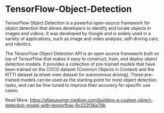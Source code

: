 # TensorFlow-Object-Detection
TensorFlow Object Detection is a powerful open-source framework for object detection that allows developers to identify and locate objects in images and videos. 
It was developed by Google and is widely used in a variety of applications, such as image and video analysis, self-driving cars, and robotics.

The TensorFlow Object Detection API is an open source framework built on top of TensorFlow that makes it easy to construct, train, and deploy object detection models. 
It provides a collection of pre-trained models that have been trained on the COCO dataset (Common Objects in Context) and the KITTI dataset (a street view dataset for autonomous driving). 
These pre-trained models can be used as the starting point for most object detection tasks, and can be fine-tuned to improve their accuracy for specific use cases.

Read More:
https://afaqueumer.medium.com/building-a-custom-object-detection-model-with-tensorflow-9c222f36a76b
